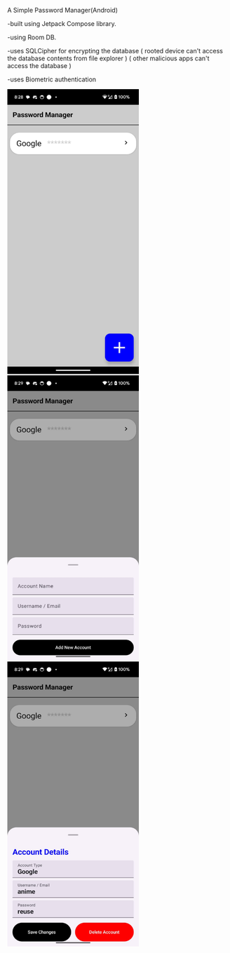 A Simple Password Manager(Android)

-built using Jetpack Compose library.

-using Room DB.

-uses SQLCipher for encrypting the database 
( rooted device can't access the database contents from file explorer )
( other malicious apps can't access the database )

-uses Biometric authentication


<img src = "https://raw.githubusercontent.com/anikkcah/ImageblobsforReadme/master/home_screen.jpg" width="300" height="650">


<img src = "https://raw.githubusercontent.com/anikkcah/ImageblobsforReadme/master/home_screen_add_new.jpg" width="300" height="650">


<img src = "https://raw.githubusercontent.com/anikkcah/ImageblobsforReadme/master/home_screen_pass_show.jpg" width="300" height="650">
